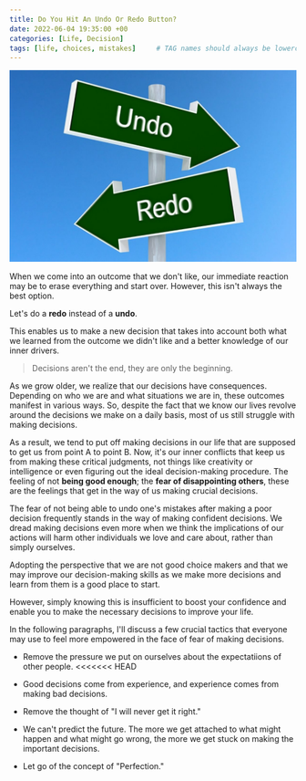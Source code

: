 ```yaml
---
title: Do You Hit An Undo Or Redo Button?
date: 2022-06-04 19:35:00 +00
categories: [Life, Decision]
tags: [life, choices, mistakes]     # TAG names should always be lowercase
---
```


![undo or redo](/assets/img/undo-redo.jpg)

When we come into an outcome that we don't like, our immediate reaction may be to erase everything and start over. However, this isn't always the best option.

Let's do a **redo** instead of a **undo**.

This enables us to make a new decision that takes into account both what we learned from the outcome we didn't like and a better knowledge of our inner drivers.

> Decisions aren't the end, they are only the beginning.

As we grow older, we realize that our decisions have consequences. Depending on who we are and what situations we are in, these outcomes manifest in various ways. So, despite the fact that we know our lives revolve around the decisions we make on a daily basis, most of us still struggle with making decisions.

As a result, we tend to put off making decisions in our life that are supposed to get us from point A to point B. Now, it's our inner conflicts that keep us from making these critical judgments, not things like creativity or intelligence or even figuring out the ideal decision-making procedure. The feeling of not **being good enough**; the **fear of disappointing others**, these are the feelings that get in the way of us making crucial decisions.

The fear of not being able to undo one's mistakes after making a poor decision frequently stands in the way of making confident decisions. We dread making decisions even more when we think the implications of our actions will harm other individuals we love and care about, rather than simply ourselves.

<!-- add doubts here -->

Adopting the perspective that we are not good choice makers and that we may improve our decision-making skills as we make more decisions and learn from them is a good place to start.

However, simply knowing this is insufficient to boost your confidence and enable you to make the necessary decisions to improve your life.

In the following paragraphs, I'll discuss a few crucial tactics that everyone may use to feel more empowered in the face of fear of making decisions.

- Remove the pressure we put on ourselves about the expectatiions of other people.
<<<<<<< HEAD

- Good decisions come from experience, and experience comes from making bad decisions.

- Remove the thought of "I will never get it right."

- We can't predict the future. The more we get attached to what might happen and what might go wrong, the more we get stuck on making the important decisions.

- Let go of the concept of "Perfection." 
